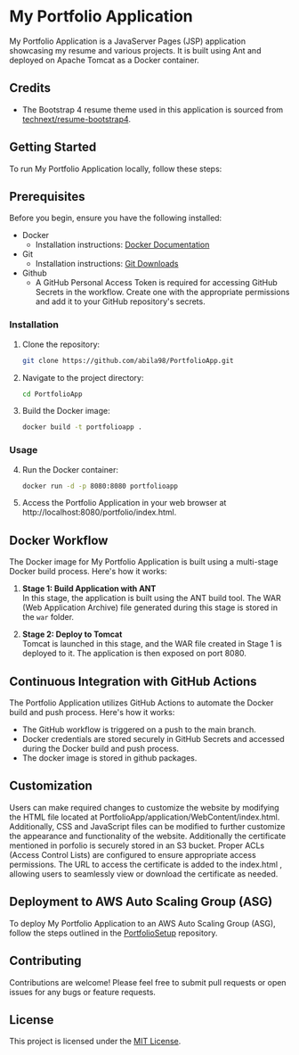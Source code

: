 # My Portfolio Application

My Portfolio Application is a JavaServer Pages (JSP) application showcasing my resume and various projects. It is built using Ant and deployed on Apache Tomcat as a Docker container.

## Credits

- The Bootstrap 4 resume theme used in this application is sourced from [technext/resume-bootstrap4](https://github.com/technext/resume-bootstrap4). 

## Getting Started

To run My Portfolio Application locally, follow these steps:

## Prerequisites

Before you begin, ensure you have the following installed:

- Docker
  - Installation instructions: [Docker Documentation](https://docs.docker.com/get-docker/)
- Git
  - Installation instructions: [Git Downloads](https://git-scm.com/downloads)
- Github
  - A GitHub Personal Access Token is required for accessing GitHub Secrets in the workflow. Create one with the appropriate permissions and add it to your GitHub repository's secrets.


### Installation

1. Clone the repository:

    ```bash
    git clone https://github.com/abila98/PortfolioApp.git
    ```

2. Navigate to the project directory:

    ```bash
    cd PortfolioApp
    ```

3. Build the Docker image:

    ```bash
    docker build -t portfolioapp .
    ```

### Usage

4. Run the Docker container:

    ```bash
    docker run -d -p 8080:8080 portfolioapp
    ```

5. Access the Portfolio Application in your web browser at http://localhost:8080/portfolio/index.html.

## Docker Workflow

The Docker image for My Portfolio Application is built using a multi-stage Docker build process. Here's how it works:

1. **Stage 1: Build Application with ANT**  
   In this stage, the application is built using the ANT build tool. The WAR (Web Application Archive) file generated during this stage is stored in the `war` folder.

2. **Stage 2: Deploy to Tomcat**  
   Tomcat is launched in this stage, and the WAR file created in Stage 1 is deployed to it. The application is then exposed on port 8080.

## Continuous Integration with GitHub Actions

The Portfolio Application utilizes GitHub Actions to automate the Docker build and push process. Here's how it works:

- The GitHub workflow is triggered on a push to the main branch.
- Docker credentials are stored securely in GitHub Secrets and accessed during the Docker build and push process.
- The docker image is stored in github packages.


## Customization
Users can make required changes to customize the website by modifying the HTML file located at PortfolioApp/application/WebContent/index.html. Additionally, CSS and JavaScript files can be modified to further customize the appearance and functionality of the website. 
Additionally the certificate mentioned in porfolio is securely stored in an S3 bucket. Proper ACLs (Access Control Lists) are configured to ensure appropriate access permissions. The URL to access the certificate is added to the index.html , allowing users to seamlessly view or download the certificate as needed.


## Deployment to AWS Auto Scaling Group (ASG)

To deploy My Portfolio Application to an AWS Auto Scaling Group (ASG), follow the steps outlined in the [PortfolioSetup](https://github.com/abila98/PortfolioSetup) repository.

## Contributing

Contributions are welcome! Please feel free to submit pull requests or open issues for any bugs or feature requests.

## License

This project is licensed under the [MIT License](LICENSE).
